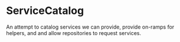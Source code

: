 # ServiceCatalog
An attempt to catalog services we can provide, provide on-ramps for helpers, and and allow repositories to request services.

